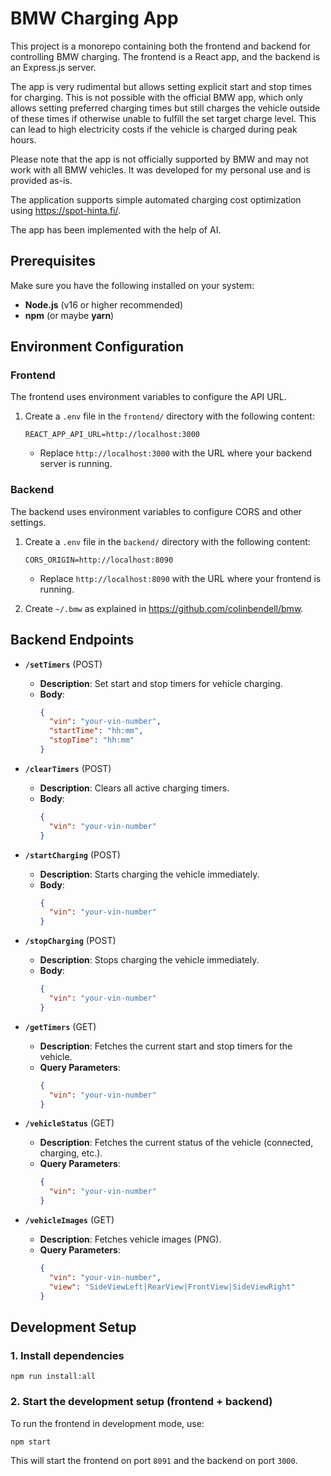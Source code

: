 # BMW Charging App

This project is a monorepo containing both the frontend and backend for controlling BMW charging. The frontend is a React app, and the backend is an Express.js server.

The app is very rudimental but allows setting explicit start and stop times for charging. This is not possible with the official BMW app, which only allows setting preferred charging times but still charges the vehicle outside of these times if otherwise unable to fulfill the set target charge level. This can lead to high electricity costs if the vehicle is charged during peak hours.

Please note that the app is not officially supported by BMW and may not work with all BMW vehicles. It was developed for my personal use and is provided as-is.

The application supports simple automated charging cost optimization using https://spot-hinta.fi/.

The app has been implemented with the help of AI.

## Prerequisites

Make sure you have the following installed on your system:

- **Node.js** (v16 or higher recommended)
- **npm** (or maybe **yarn**)

## Environment Configuration

### Frontend

The frontend uses environment variables to configure the API URL.

1. Create a `.env` file in the `frontend/` directory with the following content:

    ```
    REACT_APP_API_URL=http://localhost:3000
    ```

    - Replace `http://localhost:3000` with the URL where your backend server is running.

### Backend

The backend uses environment variables to configure CORS and other settings.

1. Create a `.env` file in the `backend/` directory with the following content:

    ```
    CORS_ORIGIN=http://localhost:8090
    ```

    - Replace `http://localhost:8090` with the URL where your frontend is running.

2. Create `~/.bmw` as explained in https://github.com/colinbendell/bmw.

## Backend Endpoints

- **`/setTimers`** (POST)
  - **Description**: Set start and stop timers for vehicle charging.
  - **Body**:
    ```json
    {
      "vin": "your-vin-number",
      "startTime": "hh:mm",
      "stopTime": "hh:mm"
    }
    ```

- **`/clearTimers`** (POST)
  - **Description**: Clears all active charging timers.
  - **Body**:
    ```json
    {
      "vin": "your-vin-number"
    }
    ```

- **`/startCharging`** (POST)
  - **Description**: Starts charging the vehicle immediately.
  - **Body**:
    ```json
    {
      "vin": "your-vin-number"
    }
    ```

- **`/stopCharging`** (POST)
  - **Description**: Stops charging the vehicle immediately.
  - **Body**:
    ```json
    {
      "vin": "your-vin-number"
    }
    ```

- **`/getTimers`** (GET)
  - **Description**: Fetches the current start and stop timers for the vehicle.
  - **Query Parameters**:
    ```json
    {
      "vin": "your-vin-number"
    }
    ```

- **`/vehicleStatus`** (GET)
  - **Description**: Fetches the current status of the vehicle (connected, charging, etc.).
  - **Query Parameters**:
    ```json
    {
      "vin": "your-vin-number"
    }
    ```

- **`/vehicleImages`** (GET)
  - **Description**: Fetches vehicle images (PNG).
  - **Query Parameters**:
    ```json
    {
      "vin": "your-vin-number",
      "view": "SideViewLeft|RearView|FrontView|SideViewRight"
    }
    ```

## Development Setup

### 1. Install dependencies

`npm run install:all`

### 2. Start the development setup (frontend + backend)

To run the frontend in development mode, use:

`npm start`

This will start the frontend on port `8091` and the backend on port `3000`.
